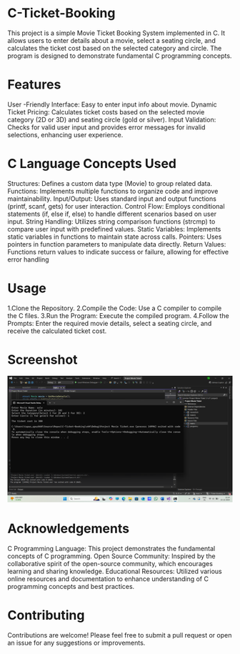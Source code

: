  # C-Ticket-Booking
This project is a simple Movie Ticket Booking System implemented in C. It allows users to enter details about a movie, select a seating circle, and calculates the ticket cost based on the selected category and circle. The program is designed to demonstrate fundamental C programming concepts.

# Features
User -Friendly Interface: Easy to enter input info about movie.
Dynamic Ticket Pricing: Calculates ticket costs based on the selected movie category (2D or 3D) and seating circle (gold or silver).
Input Validation: Checks for valid user input and provides error messages for invalid selections, enhancing user experience.

# C Language Concepts Used
Structures: Defines a custom data type (Movie) to group related data.
Functions: Implements multiple functions to organize code and improve maintainability.
Input/Output: Uses standard input and output functions (printf, scanf, gets) for user interaction.
Control Flow: Employs conditional statements (if, else if, else) to handle different scenarios based on user input.
String Handling: Utilizes string comparison functions (strcmp) to compare user input with predefined values.
Static Variables: Implements static variables in functions to maintain state across calls.
Pointers: Uses pointers in function parameters to manipulate data directly.
Return Values: Functions return values to indicate success or failure, allowing for effective error handling

# Usage
1.Clone the Repository.
2.Compile the Code: Use a C compiler to compile the C files.
3.Run the Program: Execute the compiled program.
4.Follow the Prompts: Enter the required movie details, select a seating circle, and receive the calculated ticket cost.

# Screenshot
![Project Screenshot](./Screenshot.png)

# Acknowledgements
C Programming Language: This project demonstrates the fundamental concepts of C programming.
Open Source Community: Inspired by the collaborative spirit of the open-source community, which encourages learning and sharing knowledge.
Educational Resources: Utilized various online resources and documentation to enhance understanding of C programming concepts and best practices.

# Contributing
Contributions are welcome! Please feel free to submit a pull request or open an issue for any suggestions or improvements.
